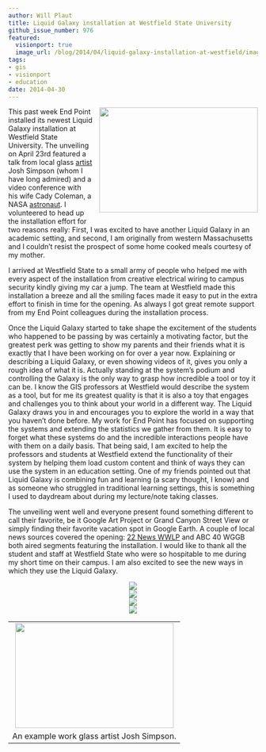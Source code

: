 ```yaml
---
author: Will Plaut
title: Liquid Galaxy installation at Westfield State University
github_issue_number: 976
featured:
  visionport: true
  image_url: /blog/2014/04/liquid-galaxy-installation-at-westfield/image-0.jpeg
tags:
- gis
- visionport
- education
date: 2014-04-30
---
```




<a href="/blog/2014/04/liquid-galaxy-installation-at-westfield/image-0.jpeg" imageanchor="1" style="clear: right; float: right; margin-bottom: 1em; margin-left: 1em;"><img border="0" height="212" src="/blog/2014/04/liquid-galaxy-installation-at-westfield/image-0.jpeg" style="cursor: move;" width="320"/></a>

This past week End Point installed its newest Liquid Galaxy installation at Westfield State University. The unveiling on April 23rd featured a talk from local glass [artist](https://www.megaplanet.com/site/) Josh Simpson (whom I have long admired) and a video conference with his wife Cady Coleman, a NASA [astronaut](https://en.wikipedia.org/wiki/Catherine_Coleman). I volunteered to head up the installation effort for two reasons really: First, I was excited to have another Liquid Galaxy in an academic setting, and second, I am originally from western Massachusetts and I couldn’t resist the prospect of some home cooked meals courtesy of my mother.

I arrived at Westfield State to a small army of people who helped me with every aspect of the installation from creative electrical wiring to campus security kindly giving my car a jump. The team at Westfield made this installation a breeze and all the smiling faces made it easy to put in the extra effort to finish in time for the opening. As always I got great remote support from my End Point colleagues during the installation process.

Once the Liquid Galaxy started to take shape the excitement of the students who happened to be passing by was certainly a motivating factor, but the greatest perk was getting to show my parents and their friends what it is exactly that I have been working on for over a year now. Explaining or describing a Liquid Galaxy, or even showing videos of it, gives you only a rough idea of what it is. Actually standing at the system’s podium and controlling the Galaxy is the only way to grasp how incredible a tool or toy it can be. I know the GIS professors at Westfield would describe the system as a tool, but for me its greatest quality is that it is also a toy that engages and challenges you to think about your world in a different way. The Liquid Galaxy draws you in and encourages you to explore the world in a way that you haven’t done before. My work for End Point has focused on supporting the systems and extending the statistics we gather from them. It is easy to forget what these systems do and the incredible interactions people have with them on a daily basis. That being said, I am excited to help the professors and students at Westfield extend the functionality of their system by helping them load custom content and think of ways they can use the system in an education setting. One of my friends pointed out that Liquid Galaxy is combining fun and learning (a scary thought, I know) and as someone who struggled in traditional learning settings, this is something I used to daydream about during my lecture/note taking classes.

The unveiling went well and everyone present found something different to call their favorite, be it Google Art Project or Grand Canyon Street View or simply finding their favorite vacation spot in Google Earth. A couple of local news sources covered the opening: [22 News WWLP](https://web.archive.org/web/20150609204516/http://wwlp.com/2014/04/23/westfield-state-students-using-google-liquid-galaxy/) and ABC 40 WGGB both aired segments featuring the installation. I would like to thank all the student and staff at Westfield State who were so hospitable to me during my short time on their campus. I am also excited to see the new ways in which they use the Liquid Galaxy.

<div class="separator" style="clear: both; text-align: center;">
<a href="/blog/2014/04/liquid-galaxy-installation-at-westfield/image-1-big.jpeg" imageanchor="1" style="margin-left: 1em; margin-right: 1em;"><img border="0" src="/blog/2014/04/liquid-galaxy-installation-at-westfield/image-1.jpeg"/></a></div>

<div class="separator" style="clear: both; text-align: center;">
<a href="/blog/2014/04/liquid-galaxy-installation-at-westfield/image-2-big.jpeg" imageanchor="1" style="margin-left: 1em; margin-right: 1em;"><img border="0" src="/blog/2014/04/liquid-galaxy-installation-at-westfield/image-2.jpeg"/></a></div>

<div class="separator" style="clear: both; text-align: center;">
<a href="/blog/2014/04/liquid-galaxy-installation-at-westfield/image-3-big.jpeg" imageanchor="1" style="margin-left: 1em; margin-right: 1em;"><img border="0" src="/blog/2014/04/liquid-galaxy-installation-at-westfield/image-3.jpeg"/></a></div>

<div class="separator" style="clear: both; text-align: center;">
<a href="/blog/2014/04/liquid-galaxy-installation-at-westfield/image-4-big.jpeg" imageanchor="1" style="margin-left: 1em; margin-right: 1em;"><img border="0" src="/blog/2014/04/liquid-galaxy-installation-at-westfield/image-4.jpeg"/></a></div>

<table align="center" cellpadding="0" cellspacing="0" class="tr-caption-container" style="margin-left: auto; margin-right: auto; text-align: center;"><tbody>
<tr><td style="text-align: center;"><a href="/blog/2014/04/liquid-galaxy-installation-at-westfield/image-5.jpeg" imageanchor="1" style="margin-left: auto; margin-right: auto;"><img border="0" height="212" src="/blog/2014/04/liquid-galaxy-installation-at-westfield/image-5.jpeg" width="320"/></a></td></tr>
<tr><td class="tr-caption" style="text-align: center;">An example work glass artist Josh Simpson.</td></tr>
</tbody></table>


